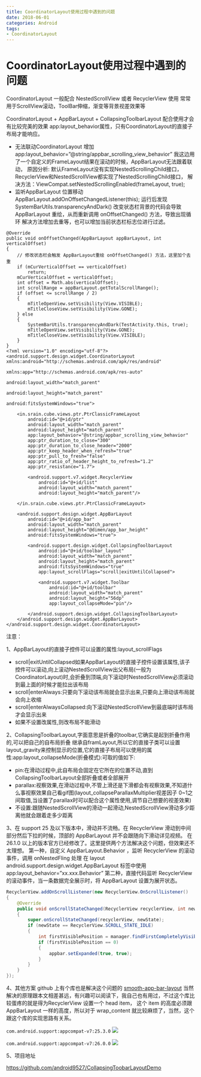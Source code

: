 ```yaml
---
title: CoordinatorLayout使用过程中遇到的问题
date: 2018-06-01
categories: Android
tags:
- CoordinatorLayout
---
```


# CoordinatorLayout使用过程中遇到的问题

CoordinatorLayout 一般配合 NestedScrollView 或者 RecyclerView 使用
常常用于ScrollView滚动，ToolBar伸缩，渐变等背景视差效果等

CoordinatorLayout + AppBarLayout + CollapsingToolbarLayout 配合使用才会有比较完美的效果
app:layout_behavior属性，只有CoordinatorLayout的直接子布局才能响应。



- 无法联动CoordinatorLayout
  增加app:layout_behavior=”@string/appbar_scrolling_view_behavior”
  我这边用了一个自定义的FrameLayout结果在滚动的时候，AppBarLayout无法跟着联动，
  原因分析: 默认FrameLayout没有实现NestedScrollingChild接口，RecyclerView和NestedScrollView都实现了NestedScrollingChild接口，
  解决方法：ViewCompat.setNestedScrollingEnabled(frameLayout, true);
- 监听AppBarLayout 位置移动 AppBarLayout.addOnOffsetChangedListener(this);
  运行后发现 SystemBarUtils.transparencyAndDark() 改变状态栏背景的代码会导致 AppBarLayout 重绘，从而重新调用 onOffsetChanged() 方法，导致出现循环
  解决方法增加去重等，也可以增加当前状态栏标志位进行过滤。

```
@Override
public void onOffsetChanged(AppBarLayout appBarLayout, int verticalOffset)
{
    // 修改状态栏会触发 AppBarLayout重绘 onOffsetChanged() 方法，这里加个去重
    if (mCurVerticalOffset == verticalOffset)
        return;
    mCurVerticalOffset = verticalOffset;
    int offset = Math.abs(verticalOffset);
    int scrollRange = appBarLayout.getTotalScrollRange();
    if (offset <= scrollRange / 2)
    {
        mTitleOpenView.setVisibility(View.VISIBLE);
        mTitleCloseView.setVisibility(View.GONE);
    } else
    {
        SystemBarUtils.transparencyAndDark(TestActivity.this, true);
        mTitleOpenView.setVisibility(View.GONE);
        mTitleCloseView.setVisibility(View.VISIBLE);
    }
}
<?xml version="1.0" encoding="utf-8"?>
<android.support.design.widget.CoordinatorLayout xmlns:android="http://schemas.android.com/apk/res/android"
                                                 xmlns:app="http://schemas.android.com/apk/res-auto"
                                                 android:layout_width="match_parent"
                                                 android:layout_height="match_parent"
                                                 android:fitsSystemWindows="true">

    <in.srain.cube.views.ptr.PtrClassicFrameLayout
        android:id="@+id/ptr"
        android:layout_width="match_parent"
        android:layout_height="match_parent"
        app:layout_behavior="@string/appbar_scrolling_view_behavior"
        app:ptr_duration_to_close="300"
        app:ptr_duration_to_close_header="2000"
        app:ptr_keep_header_when_refresh="true"
        app:ptr_pull_to_fresh="false"
        app:ptr_ratio_of_header_height_to_refresh="1.2"
        app:ptr_resistance="1.7">

        <android.support.v7.widget.RecyclerView
            android:id="@+id/list"
            android:layout_width="match_parent"
            android:layout_height="match_parent"/>

    </in.srain.cube.views.ptr.PtrClassicFrameLayout>

    <android.support.design.widget.AppBarLayout
        android:id="@+id/app_bar"
        android:layout_width="match_parent"
        android:layout_height="@dimen/app_bar_height"
        android:fitsSystemWindows="true">

        <android.support.design.widget.CollapsingToolbarLayout
            android:id="@+id/toolbar_layout"
            android:layout_width="match_parent"
            android:layout_height="match_parent"
            android:fitsSystemWindows="true"
            app:layout_scrollFlags="scroll|exitUntilCollapsed">

            <android.support.v7.widget.Toolbar
                android:id="@+id/toolbar"
                android:layout_width="match_parent"
                android:layout_height="56dp"
                app:layout_collapseMode="pin"/>

        </android.support.design.widget.CollapsingToolbarLayout>
    </android.support.design.widget.AppBarLayout>
</android.support.design.widget.CoordinatorLayout>
```

注意：

1、AppBarLayout的直接子控件可以设置的属性:layout_scrollFlags

- scroll|exitUntilCollapsed如果AppBarLayout的直接子控件设置该属性,该子控件可以滚动,向上滚动NestedScrollView出父布局(一般为CoordinatorLayout)时,会折叠到顶端,向下滚动时NestedScrollView必须滚动到最上面的时候才能拉出该布局
- scroll|enterAlways:只要向下滚动该布局就会显示出来,只要向上滑动该布局就会向上收缩
- scroll|enterAlwaysCollapsed:向下滚动NestedScrollView到最底端时该布局才会显示出来
- 如果不设置改属性,则改布局不能滑动

2、CollapsingToolbarLayout,字面意思是折叠的toolbar,它确实是起到折叠作用的,可以把自己的自布局折叠 继承自framLayout,所以它的直接子类可以设置layout_gravity来控制显示的位置,它的直接子布局可以使用的属性:app:layout_collapseMode(折叠模式):可取的值如下:

- pin:在滑动过程中,此自布局会固定在它所在的位置不动,直到CollapsingToolbarLayout全部折叠或者全部展开
- parallax:视察效果,在滑动过程中,不管上滑还是下滑都会有视察效果,不知道什么事视察效果自己看gif图(layout_collapseParallaxMultiplier视差因子 0~1之间取值,当设置了parallax时可以配合这个属性使用,调节自己想要的视差效果)
- 不设置:跟随NestedScrollView的滑动一起滑动,NestedScrollView滑动多少距离他就会跟着走多少距离

3、在 support 25 及以下版本中，滑动并不流畅。在 RecyclerView 滑动到中间部分然后下拉的时候，顶部的 AppBarLayout 并不会跟随向下滑动详见视频。
在 26.1.0 以上的版本官方已经修改了。这里提供两个方法解决这个问题，但效果还不太理想。
第一种，自定义 AppBarLayout.Behavior ，监听 RecyclerView 的滚动事件，调用 onNestedFling 处理
在 layout android.support.design.widget.AppBarLayout 标签中使用
app:layout_behavior=”xx.xxx.Behavior”
第二种，直接代码监听 RecyclerView 的滚动事件，当一条数据完全展示时，将 AppBarLayout 设置为展开状态。

```java
RecyclerView.addOnScrollListener(new RecyclerView.OnScrollListener()
{
    @Override
    public void onScrollStateChanged(RecyclerView recyclerView, int newState)
    {
        super.onScrollStateChanged(recyclerView, newState);
        if (newState == RecyclerView.SCROLL_STATE_IDLE)
        {
            int firstVisiblePosition = manager.findFirstCompletelyVisibleItemPosition();
            if (firstVisiblePosition == 0)
            {
                appbar.setExpanded(true, true);
            }
        }
    }
});
```



4、其他方案
github 上有个库也是解决这个问题的 [smooth-app-bar-layout](https://github.com/henrytao-me/smooth-app-bar-layout)
当然解决的原理跟本文相差甚远，有兴趣可以阅读下，我自己也有用过，不过这个库比较蛋疼的就是得为RecyclerView 设置一个 head item， 这个 item 的高度必须跟 AppBarLayout 一样的高度，所以对于 wrap_content 就比较麻烦了，当然，这个跟这个库的实现思路有关系。

`com.android.support:appcompat-v7:25.3.0`
![](../../../images/coordinatorlayout/25.3.0.gif)

`com.android.support:appcompat-v7:26.0.0`
![](../../../images/coordinatorlayout/26.0.0.gif)

5、项目地址

https://github.com/android9527/CollapsingToobarLayoutDemo